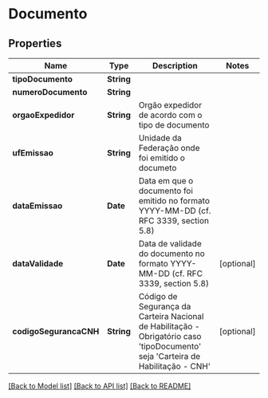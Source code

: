 # Documento

## Properties
Name | Type | Description | Notes
------------ | ------------- | ------------- | -------------
**tipoDocumento** | **String** |  | 
**numeroDocumento** | **String** |  | 
**orgaoExpedidor** | **String** | Orgão expedidor de acordo com o tipo de documento | 
**ufEmissao** | **String** | Unidade da Federação onde foi emitido o documeto | 
**dataEmissao** | **Date** | Data em que o documento foi emitido no formato YYYY-MM-DD (cf. RFC 3339, section 5.8) | 
**dataValidade** | **Date** | Data de validade do documento no formato YYYY-MM-DD (cf. RFC 3339, section 5.8) | [optional] 
**codigoSegurancaCNH** | **String** | Código de Segurança da Carteira Nacional de Habilitação  - Obrigatório caso &#39;tipoDocumento&#39; seja &#39;Carteira de Habilitação - CNH&#39; | [optional] 

[[Back to Model list]](../README.md#documentation-for-models) [[Back to API list]](../README.md#documentation-for-api-endpoints) [[Back to README]](../README.md)


